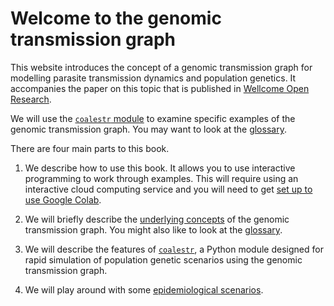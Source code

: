 # Welcome to the genomic transmission graph

This website introduces the concept of a genomic transmission graph for modelling parasite transmission dynamics and population genetics.  It accompanies the paper on this topic that is published in [Wellcome Open Research](https://wellcomeopenresearch.org/articles/8-22).

We will use the [`coalestr` module](coalestr-module.md) to examine specific examples of the genomic transmission graph.  You may want to look at the [glossary](glossary.md).

There are four main parts to this book.

1. We describe how to use this book.  It allows you to use interactive programming to work through examples.  This will require using an interactive cloud computing service and you will need to get [set up to use Google Colab](using-google-colab.md). 

1. We will briefly describe the [underlying concepts](underlying-concepts.md) of the genomic transmission graph.  You might also like to look at the [glossary](glossary.md).

1. We will describe the features of [`coalestr`](coalestr-module.md), a Python module designed for rapid simulation of population genetic scenarios using the genomic transmission graph.

1. We will play around with some [epidemiological scenarios](epidemiological-scenarios.md).